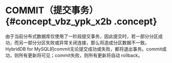 # COMMIT（提交事务） {#concept_vbz_ypk_x2b .concept}

由于当前分布式数据库仅使用了一阶段提交事务，因此提交时，若一部分分区成功，而另一部分分区失败或异常关闭连接，那么将造成分区数据不一致。HybridDB for MySQL的commit无论提交成功或失败，都将退出事务。commit成功，则所有更新将可见；commit失败，则所有更新将自动 rollback。

